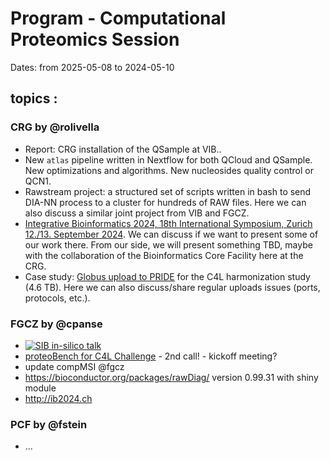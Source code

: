 # Program - Computational Proteomics Session


Dates: from 2025-05-08 to 2024-05-10<br>


## topics :

### CRG by @rolivella

* Report: CRG installation of the QSample at VIB..
* New `atlas` pipeline written in Nextflow for both QCloud and QSample. New optimizations and algorithms. New nucleosides quality control or QCN1.  
* Rawstream project: a structured set of scripts written in bash to send DIA-NN process to a cluster for hundreds of RAW files. Here we can also discuss a similar joint project from VIB and FGCZ. 
* [Integrative Bioinformatics 2024, 18th International Symposium, Zurich 12./13. September 2024](http://ib2024.ch). We can discuss if we want to present some of our work there. From our side, we will present something TBD, maybe with the collaboration of the Bioinformatics Core Facility here at the CRG.  
* Case study: [Globus upload to PRIDE](https://www.ebi.ac.uk/pride/markdownpage/globus) for the C4L harmonization study (4.6 TB). Here we can also discuss/share regular uploads issues (ports, protocols, etc.). 


### FGCZ by @cpanse
* [![SIB in-silico talk](https://img.youtube.com/vi/acDiXq2xbOw/1.jpg)](https://www.youtube.com/watch?v=acDiXq2xbOw)
* [proteoBench for C4L Challenge](http://fgcz-ms.uzh.ch/~cpanse/202403_C4LChallengeProject-proteomics-proteoBench.pdf)  - 2nd call! - kickoff meeting?
* update compMSI @fgcz
* https://bioconductor.org/packages/rawDiag/ version 0.99.31 with shiny module
* http://ib2024.ch 

### PCF by @fstein
* ...
